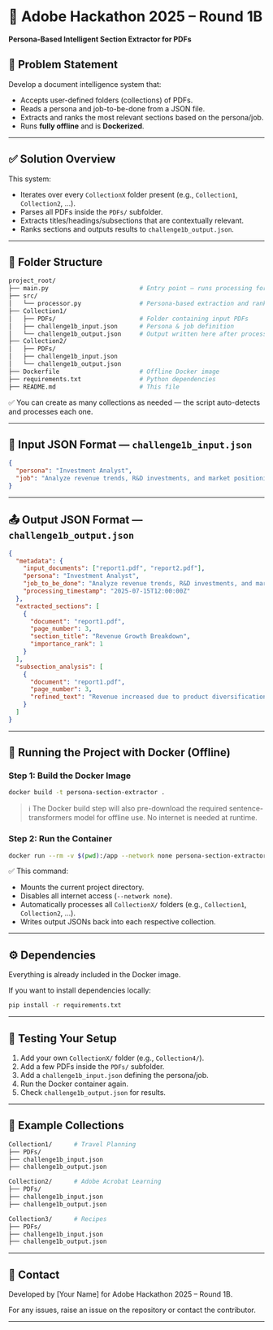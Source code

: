 <!-- # AdobeHackathonProject-1b-
# Build
docker build -t persona-section-extractor .

# Run (CPU, no network, maps local files to container)
docker run --rm -v $(pwd):/app --network none persona-section-extractor -->

# 🧠 Adobe Hackathon 2025 – Round 1B  
**Persona-Based Intelligent Section Extractor for PDFs**

## 📌 Problem Statement

Develop a document intelligence system that:
- Accepts user-defined folders (collections) of PDFs.
- Reads a persona and job-to-be-done from a JSON file.
- Extracts and ranks the most relevant sections based on the persona/job.
- Runs **fully offline** and is **Dockerized**.

---

## ✅ Solution Overview

This system:
- Iterates over every `CollectionX` folder present (e.g., `Collection1`, `Collection2`, ...).
- Parses all PDFs inside the `PDFs/` subfolder.
- Extracts titles/headings/subsections that are contextually relevant.
- Ranks sections and outputs results to `challenge1b_output.json`.

---

## 📁 Folder Structure

```bash
project_root/
├── main.py                         # Entry point — runs processing for all collections
├── src/
│   └── processor.py                # Persona-based extraction and ranking logic
├── Collection1/
│   ├── PDFs/                       # Folder containing input PDFs
│   ├── challenge1b_input.json      # Persona & job definition
│   └── challenge1b_output.json     # Output written here after processing
├── Collection2/
│   ├── PDFs/
│   ├── challenge1b_input.json
│   └── challenge1b_output.json
├── Dockerfile                      # Offline Docker image
├── requirements.txt                # Python dependencies
├── README.md                       # This file
```

✅ You can create as many collections as needed — the script auto-detects and processes each one.

---

## 🧠 Input JSON Format — `challenge1b_input.json`

```json
{
  "persona": "Investment Analyst",
  "job": "Analyze revenue trends, R&D investments, and market positioning strategies"
}
```

---

## 📤 Output JSON Format — `challenge1b_output.json`

```json
{
  "metadata": {
    "input_documents": ["report1.pdf", "report2.pdf"],
    "persona": "Investment Analyst",
    "job_to_be_done": "Analyze revenue trends, R&D investments, and market positioning strategies",
    "processing_timestamp": "2025-07-15T12:00:00Z"
  },
  "extracted_sections": [
    {
      "document": "report1.pdf",
      "page_number": 3,
      "section_title": "Revenue Growth Breakdown",
      "importance_rank": 1
    }
  ],
  "subsection_analysis": [
    {
      "document": "report1.pdf",
      "page_number": 3,
      "refined_text": "Revenue increased due to product diversification..."
    }
  ]
}
```

---

## 🐳 Running the Project with Docker (Offline)

### Step 1: Build the Docker Image

```bash
docker build -t persona-section-extractor .
```

> ℹ️  The Docker build step will also pre-download the required sentence-transformers model for offline use. No internet is needed at runtime.

### Step 2: Run the Container

```bash
docker run --rm -v $(pwd):/app --network none persona-section-extractor
```

✅ This command:
- Mounts the current project directory.
- Disables all internet access (`--network none`).
- Automatically processes all `CollectionX/` folders (e.g., `Collection1`, `Collection2`, ...).
- Writes output JSONs back into each respective collection.

---

## ⚙️ Dependencies

Everything is already included in the Docker image.

If you want to install dependencies locally:
```bash
pip install -r requirements.txt
```

---

## 🧪 Testing Your Setup

1. Add your own `CollectionX/` folder (e.g., `Collection4/`).
2. Add a few PDFs inside the `PDFs/` subfolder.
3. Add a `challenge1b_input.json` defining the persona/job.
4. Run the Docker container again.
5. Check `challenge1b_output.json` for results.

---

## 🧾 Example Collections

```bash
Collection1/      # Travel Planning
├── PDFs/
├── challenge1b_input.json
├── challenge1b_output.json

Collection2/      # Adobe Acrobat Learning
├── PDFs/
├── challenge1b_input.json
├── challenge1b_output.json

Collection3/      # Recipes
├── PDFs/
├── challenge1b_input.json
├── challenge1b_output.json
```

---

## 📩 Contact

Developed by [Your Name] for Adobe Hackathon 2025 – Round 1B.

For any issues, raise an issue on the repository or contact the contributor.

---
